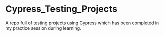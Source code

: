 # Cypress_Testing_Projects
A repo full of testing projects using Cypress which has been completed in my practice session during learning.
